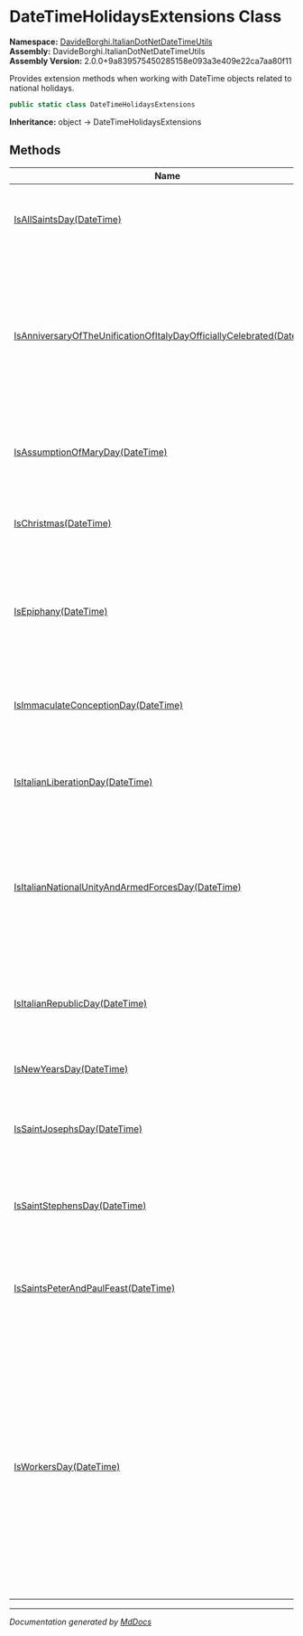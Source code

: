﻿<!--  
  <auto-generated>   
    The contents of this file were generated by a tool.  
    Changes to this file may be list if the file is regenerated  
  </auto-generated>   
-->

# DateTimeHolidaysExtensions Class

**Namespace:** [DavideBorghi.ItalianDotNetDateTimeUtils](../index.md)  
**Assembly:** DavideBorghi.ItalianDotNetDateTimeUtils  
**Assembly Version:** 2.0.0+9a839575450285158e093a3e409e22ca7aa80f11

Provides extension methods when working with DateTime objects related to national holidays.

```csharp
public static class DateTimeHolidaysExtensions
```

**Inheritance:** object → DateTimeHolidaysExtensions

## Methods

| Name                                                                                                                                            | Description                                                                                                                                                                                                                      |
| ----------------------------------------------------------------------------------------------------------------------------------------------- | -------------------------------------------------------------------------------------------------------------------------------------------------------------------------------------------------------------------------------- |
| [IsAllSaintsDay(DateTime)](methods/IsAllSaintsDay.md)                                                                                           | Tells if given date is All Saints' Day (i.e. November 1st).                                                                                                                                                                      |
| [IsAnniversaryOfTheUnificationOfItalyDayOfficiallyCelebrated(DateTime)](methods/IsAnniversaryOfTheUnificationOfItalyDayOfficiallyCelebrated.md) | Tells if given date is the Anniversary of the Unification Of Italy: this official celebration occurres on March 17th and every 50 years from 1961 included.                                                                      |
| [IsAssumptionOfMaryDay(DateTime)](methods/IsAssumptionOfMaryDay.md)                                                                             | Tells if given date is Assumption of Mary Day (i.e. August 15th).                                                                                                                                                                |
| [IsChristmas(DateTime)](methods/IsChristmas.md)                                                                                                 | Tells if given date is Christmas Day (i.e. December 25th).                                                                                                                                                                       |
| [IsEpiphany(DateTime)](methods/IsEpiphany.md)                                                                                                   | Tells if given date is Epiphany (i.e. January 6th, excluding occurrences from 1978 to 1984).                                                                                                                                     |
| [IsImmaculateConceptionDay(DateTime)](methods/IsImmaculateConceptionDay.md)                                                                     | Tells if given date is Immaculate Conception Day (i.e. December 8th).                                                                                                                                                            |
| [IsItalianLiberationDay(DateTime)](methods/IsItalianLiberationDay.md)                                                                           | Tells if given date is Italian Liberation Day (i.e. April 25th).                                                                                                                                                                 |
| [IsItalianNationalUnityAndArmedForcesDay(DateTime)](methods/IsItalianNationalUnityAndArmedForcesDay.md)                                         | Tells if given date is Italian National Unity and Armed Forces Day (i.e. November 4th until 1977 excluded).                                                                                                                      |
| [IsItalianRepublicDay(DateTime)](methods/IsItalianRepublicDay.md)                                                                               | Tells if given date is Italian Republic Day (i.e. June 2nd since 1946 excluded).                                                                                                                                                 |
| [IsNewYearsDay(DateTime)](methods/IsNewYearsDay.md)                                                                                             | Tells if given date is New Year's Day.                                                                                                                                                                                           |
| [IsSaintJosephsDay(DateTime)](methods/IsSaintJosephsDay.md)                                                                                     | Tells if given date is Saint Joseph's Day (i.e. March 19th, until 1977 excluded).                                                                                                                                                |
| [IsSaintStephensDay(DateTime)](methods/IsSaintStephensDay.md)                                                                                   | Tells if given date is Saint Stephen's Day (i.e. December 26th).                                                                                                                                                                 |
| [IsSaintsPeterAndPaulFeast(DateTime)](methods/IsSaintsPeterAndPaulFeast.md)                                                                     | Tells if given date is Saints Peter and Paul Feast (i.e. June 29th until 1977 excluded).                                                                                                                                         |
| [IsWorkersDay(DateTime)](methods/IsWorkersDay.md)                                                                                               | Tells if given date is Italian Workers' Day: from 1890 this day has been celebrated on May 1th during Late Modern Period, or during City of Rome foundation celebration day (i.e. April 21st, from 1924 to 1944, both included). |

___

*Documentation generated by [MdDocs](https://github.com/ap0llo/mddocs)*
